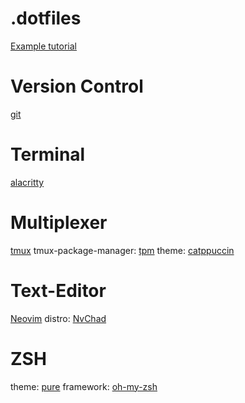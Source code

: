 # .dotfiles
[Example tutorial](https://github.com/eieioxyz/Beyond-Dotfiles-in-100-Seconds/blob/master/README.md)

# Version Control
[git](https://git-scm.com/)

# Terminal
[alacritty](https://github.com/alacritty/alacritty/blob/master/README.md)

# Multiplexer
[tmux](https://github.com/tmux/tmux/wiki)
tmux-package-manager: [tpm](https://github.com/tmux-plugins/tpm/blob/master/README.md)
theme: [catppuccin](https://github.com/catppuccin/tmux/blob/main/README.md)

# Text-Editor
[Neovim](https://github.com/neovim/neovim/wiki/Installing-Neovim)
distro: [NvChad](https://nvchad.com/docs/quickstart/install)

# ZSH
theme: [pure](https://github.com/sindresorhus/pure/blob/main/readme.md)
framework: [oh-my-zsh](https://ohmyz.sh/#install)

